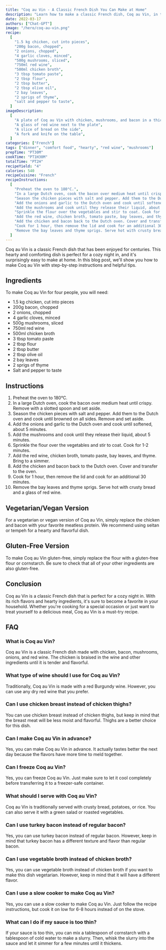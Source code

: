 ```yaml
---
title: "Coq au Vin - A Classic French Dish You Can Make at Home"
description: "Learn how to make a classic French dish, Coq au Vin, in the comfort of your own home. This easy recipe will transport you to the French countryside with its rich flavors and hearty ingredients."
date: 2022-03-17
authors: ["Chat-GPT"]
image: "/hero/coq-au-vin.png"
recipe:
  [
    "1.5 kg chicken, cut into pieces",
    "200g bacon, chopped",
    "2 onions, chopped",
    "4 garlic cloves, minced",
    "500g mushrooms, sliced",
    "750ml red wine",
    "500ml chicken broth",
    "3 tbsp tomato paste",
    "2 tbsp flour",
    "2 tbsp butter",
    "2 tbsp olive oil",
    "2 bay leaves",
    "2 sprigs of thyme",
    "salt and pepper to taste",
  ]
imageDescription:
  [
    "A plate of Coq au Vin with chicken, mushrooms, and bacon in a thick sauce",
    "A glass of red wine next to the plate",
    "A slice of bread on the side",
    "A fork and knife on the table",
  ]
categories: ["French"]
tags: ["dinner", "comfort food", "hearty", "red wine", "mushrooms"]
prepTime: "PT30M"
cookTime: "PT1H30M"
totalTime: "PT2H"
recipeYield: "4"
calories: 540
recipeCuisine: "French"
recipeInstructions:
  [
    "Preheat the oven to 180°C.",
    "In a large Dutch oven, cook the bacon over medium heat until crispy. Remove with a slotted spoon and set aside.",
    "Season the chicken pieces with salt and pepper. Add them to the Dutch oven and cook until browned on all sides. Remove and set aside.",
    "Add the onions and garlic to the Dutch oven and cook until softened, about 5 minutes.",
    "Add the mushrooms and cook until they release their liquid, about 5 minutes.",
    "Sprinkle the flour over the vegetables and stir to coat. Cook for 1-2 minutes.",
    "Add the red wine, chicken broth, tomato paste, bay leaves, and thyme. Bring to a simmer.",
    "Add the chicken and bacon back to the Dutch oven. Cover and transfer to the oven.",
    "Cook for 1 hour, then remove the lid and cook for an additional 30 minutes.",
    "Remove the bay leaves and thyme sprigs. Serve hot with crusty bread and a glass of red wine.",
  ]
---
```


Coq au Vin is a classic French dish that has been enjoyed for centuries. This hearty and comforting dish is perfect for a cozy night in, and it's surprisingly easy to make at home. In this blog post, we'll show you how to make Coq au Vin with step-by-step instructions and helpful tips.

## Ingredients

To make Coq au Vin for four people, you will need:

- 1.5 kg chicken, cut into pieces
- 200g bacon, chopped
- 2 onions, chopped
- 4 garlic cloves, minced
- 500g mushrooms, sliced
- 750ml red wine
- 500ml chicken broth
- 3 tbsp tomato paste
- 2 tbsp flour
- 2 tbsp butter
- 2 tbsp olive oil
- 2 bay leaves
- 2 sprigs of thyme
- Salt and pepper to taste

## Instructions

1. Preheat the oven to 180°C.
2. In a large Dutch oven, cook the bacon over medium heat until crispy. Remove with a slotted spoon and set aside.
3. Season the chicken pieces with salt and pepper. Add them to the Dutch oven and cook until browned on all sides. Remove and set aside.
4. Add the onions and garlic to the Dutch oven and cook until softened, about 5 minutes.
5. Add the mushrooms and cook until they release their liquid, about 5 minutes.
6. Sprinkle the flour over the vegetables and stir to coat. Cook for 1-2 minutes.
7. Add the red wine, chicken broth, tomato paste, bay leaves, and thyme. Bring to a simmer.
8. Add the chicken and bacon back to the Dutch oven. Cover and transfer to the oven.
9. Cook for 1 hour, then remove the lid and cook for an additional 30 minutes.
10. Remove the bay leaves and thyme sprigs. Serve hot with crusty bread and a glass of red wine.

## Vegetarian/Vegan Version

For a vegetarian or vegan version of Coq au Vin, simply replace the chicken and bacon with your favorite meatless protein. We recommend using seitan or tempeh for a hearty and flavorful dish.

## Gluten-Free Version

To make Coq au Vin gluten-free, simply replace the flour with a gluten-free flour or cornstarch. Be sure to check that all of your other ingredients are also gluten-free.

## Conclusion

Coq au Vin is a classic French dish that is perfect for a cozy night in. With its rich flavors and hearty ingredients, it's sure to become a favorite in your household. Whether you're cooking for a special occasion or just want to treat yourself to a delicious meal, Coq au Vin is a must-try recipe.

## FAQ

### What is Coq au Vin?

Coq au Vin is a classic French dish made with chicken, bacon, mushrooms, onions, and red wine. The chicken is braised in the wine and other ingredients until it is tender and flavorful.

### What type of wine should I use for Coq au Vin?

Traditionally, Coq au Vin is made with a red Burgundy wine. However, you can use any dry red wine that you prefer.

### Can I use chicken breast instead of chicken thighs?

You can use chicken breast instead of chicken thighs, but keep in mind that the breast meat will be less moist and flavorful. Thighs are a better choice for this dish.

### Can I make Coq au Vin in advance?

Yes, you can make Coq au Vin in advance. It actually tastes better the next day because the flavors have more time to meld together.

### Can I freeze Coq au Vin?

Yes, you can freeze Coq au Vin. Just make sure to let it cool completely before transferring it to a freezer-safe container.

### What should I serve with Coq au Vin?

Coq au Vin is traditionally served with crusty bread, potatoes, or rice. You can also serve it with a green salad or roasted vegetables.

### Can I use turkey bacon instead of regular bacon?

Yes, you can use turkey bacon instead of regular bacon. However, keep in mind that turkey bacon has a different texture and flavor than regular bacon.

### Can I use vegetable broth instead of chicken broth?

Yes, you can use vegetable broth instead of chicken broth if you want to make this dish vegetarian. However, keep in mind that it will have a different flavor.

### Can I use a slow cooker to make Coq au Vin?

Yes, you can use a slow cooker to make Coq au Vin. Just follow the recipe instructions, but cook it on low for 6-8 hours instead of on the stove.

### What can I do if my sauce is too thin?

If your sauce is too thin, you can mix a tablespoon of cornstarch with a tablespoon of cold water to make a slurry. Then, whisk the slurry into the sauce and let it simmer for a few minutes until it thickens.

